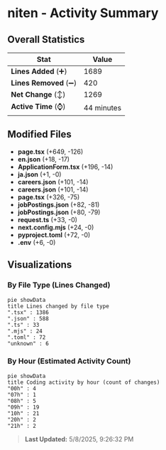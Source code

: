 # niten - Activity Summary 

## Overall Statistics

| Stat                   | Value                                                             |
| ---------------------- | ----------------------------------------------------------------- |
| **Lines Added** (➕)   | 1689                                          |
| **Lines Removed** (➖) | 420                                        |
| **Net Change** (↕)    | 1269                |
| **Active Time** (⌚)   | 44 minutes |


## Modified Files
- **page.tsx** (+649, -126)
- **en.json** (+18, -17)
- **ApplicationForm.tsx** (+196, -14)
- **ja.json** (+1, -0)
- **careers.json** (+101, -14)
- **careers.json** (+101, -14)
- **page.tsx** (+326, -75)
- **jobPostings.json** (+82, -81)
- **jobPostings.json** (+80, -79)
- **request.ts** (+33, -0)
- **next.config.mjs** (+24, -0)
- **pyproject.toml** (+72, -0)
- **.env** (+6, -0)

## Visualizations

### By File Type (Lines Changed)

```mermaid
pie showData
title Lines changed by file type
".tsx" : 1386
".json" : 588
".ts" : 33
".mjs" : 24
".toml" : 72
"unknown" : 6
```

### By Hour (Estimated Activity Count)

```mermaid
pie showData
title Coding activity by hour (count of changes)
"00h" : 4
"07h" : 1
"08h" : 5
"09h" : 19
"10h" : 21
"20h" : 2
"21h" : 2
```


> **Last Updated:** 5/8/2025, 9:26:32 PM